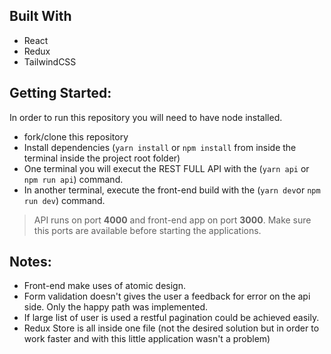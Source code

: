 ## Built With

- React
- Redux
- TailwindCSS

## Getting Started:

In order to run this repository you will need to have node installed.

- fork/clone this repository
- Install dependencies (`yarn install` or `npm install` from inside the terminal inside the project root folder)
- One terminal you will execut the REST FULL API with the (`yarn api` or `npm run api`) command.
- In another terminal, execute the front-end build with the (`yarn dev`or `npm run dev`) command.

> API runs on port **4000** and front-end app on port **3000**. Make sure this ports are available before starting the applications.

## Notes:

- Front-end make uses of atomic design.
- Form validation doesn't gives the user a feedback for error on the api side. Only the happy path was implemented.
- If large list of user is used a restful pagination could be achieved easily.
- Redux Store is all inside one file (not the desired solution but in order to work faster and with this little application wasn't a problem)
